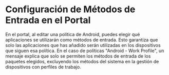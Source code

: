 # Configuración de Métodos de Entrada en el Portal​

En el portal, al editar una política de Android, puedes elegir qué aplicaciones se utilizarán como métodos de entrada. Esto garantiza que solo las aplicaciones que has añadido serán utilizadas en los dispositivos que siguen esa política. En el caso de políticas "Android - Work Profile", un mensaje explica que solo se permiten los métodos de entrada de los paquetes elegidos, excluyendo los métodos del sistema en la gestión de dispositivos con perfiles de trabajo.
